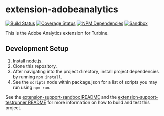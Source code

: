 # extension-adobeanalytics
[![Build Status][status-image]][status-url] [![Coverage Status][coverage-image]][coverage-url] [![NPM Dependencies][npm-dependencies-image]][npm-dependencies-url] [![Sandbox][sandbox-image]][sandbox-url]

This is the Adobe Analytics extension for Turbine.

## Development Setup
1. Install [node.js](https://nodejs.org/).
1. Clone this repository.
1. After navigating into the project directory, install project dependencies by running `npm install`.
1. See the `scripts` node within package.json for a list of scripts you may run using `npm run`.

See the [extension-support-sandbox README](https://git.corp.adobe.com/reactor/extension-support-sandbox/blob/master/README.md) and the [extension-support-testrunner README](https://git.corp.adobe.com/reactor/extension-support-testrunner/blob/master/README.md) for more information on how to build and test this project.

[status-url]: https://dtm-builder.ut1.mcps.adobe.net/job/extension-adobeanalytics
[status-image]: https://dtm-builder.ut1.mcps.adobe.net/buildStatus/icon?job=extension-adobeanalytics
[coverage-url]: https://dtm-builder.ut1.mcps.adobe.net/view/Reactor-Frontend/job/extension-adobeanalytics/lastStableBuild/cobertura/
[coverage-image]: https://dtm-builder.ut1.mcps.adobe.net/view/Reactor-Frontend/job/extension-adobeanalytics/ws/badges/coverage.svg
[npm-dependencies-url]: https://dtm-builder.ut1.mcps.adobe.net/view/Reactor-Frontend/job/extension-adobeanalytics/ws/dependencies.txt
[npm-dependencies-image]: https://dtm-builder.ut1.mcps.adobe.net/view/Reactor-Frontend/job/extension-adobeanalytics/ws/badges/dependencies.svg
[sandbox-url]: https://dtm-builder.ut1.mcps.adobe.net/view/Reactor-Frontend/job/extension-adobeanalytics/ws/sandbox/viewSandbox.html
[sandbox-image]: https://dtm-builder.ut1.mcps.adobe.net/view/Reactor-Frontend/job/extension-adobeanalytics/ws/badges/sandbox.svg
